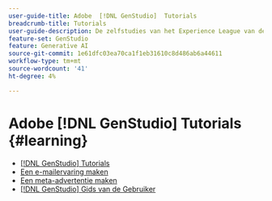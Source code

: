 ```yaml
---
user-guide-title: Adobe  [!DNL GenStudio]  Tutorials
breadcrumb-title: Tutorials
user-guide-description: De zelfstudies van het Experience League van de mening op Adobe  [!DNL GenStudio], een oplossing van begin tot eind om uw ketting van de inhoudslevering met generatieve AI en intelligente automatisering te versnellen en te vereenvoudigen.
feature-set: GenStudio
feature: Generative AI
source-git-commit: 1e61dfc03ea70ca1f1eb31610c8d486ab6a44611
workflow-type: tm+mt
source-wordcount: '41'
ht-degree: 4%

---
```



# Adobe [!DNL GenStudio] Tutorials {#learning}

+ [[!DNL GenStudio] Tutorials](tutorials.md)
+ [Een e-mailervaring maken](create-email-experience.md)
+ [Een meta-advertentie maken](create-meta-ad.md)
+ [[!DNL GenStudio]  Gids van de Gebruiker ](https://experienceleague.adobe.com/docs/genstudio/user-guide/home.html)
